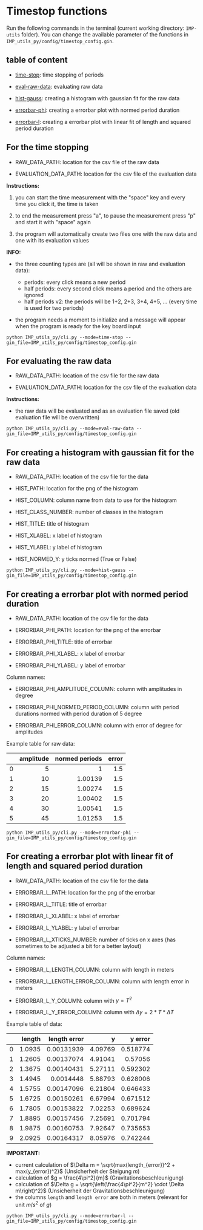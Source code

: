 # Timestop functions

Run the following commands in the terminal (current working directory: `IMP-utils` folder). You can change the available parameter of the functions in `IMP_utils_py/config/timestop_config.gin`.

## table of content

- [time-stop](#time-stop): time stopping of periods

- [eval-raw-data](#eval-raw-data): evaluating raw data

- [hist-gauss](#hist-gauss): creating a histogram with gaussian fit for the raw data

- [errorbar-phi](#errorbar-phi): creating a errorbar plot with normed period duration

- [errorbar-l](#errorbar-l): creating a errorbar plot with linear fit of length and squared period duration

<a name="time-stop"/>

## For the time stopping

- RAW_DATA_PATH: location for the csv file of the raw data

- EVALUATION_DATA_PATH: location for the csv file of the evaluation data

**Instructions:**

1. you can start the time measurement with the "space" key and every time you click it, the time is taken

2. to end the measurement press "a", to pause the measurement press "p" and start it with "space" again

3. the program will automatically create two files one with the raw data and one with its evaluation values

**INFO:**

- the three counting types are (all will be shown in raw and evaluation data):

    - periods: every click means a new period
    - half periods: every second click means a period and the others are ignored
    - half periods v2: the periods will be 1+2, 2+3, 3+4, 4+5, ... (every time is used for two periods)

- the program needs a moment to initialize and a message will appear when the program is ready for the key board input


```
python IMP_utils_py/cli.py --mode=time-stop --gin_file=IMP_utils_py/config/timestop_config.gin
```

<a name="eval-raw-data"/>

## For evaluating the raw data

- RAW_DATA_PATH: location of the csv file for the raw data

- EVALUATION_DATA_PATH: location for the csv file of the evaluation data

**Instructions:**

- the raw data will be evaluated and as an evaluation file saved (old evaluation file will be overwritten)


```
python IMP_utils_py/cli.py --mode=eval-raw-data --gin_file=IMP_utils_py/config/timestop_config.gin
```

<a name="hist-gauss"/>

## For creating a histogram with gaussian fit for the raw data

- RAW_DATA_PATH: location of the csv file for the data

- HIST_PATH: location for the png of the histogram

- HIST_COLUMN: column name from data to use for the histogram

- HIST_CLASS_NUMBER: number of classes in the histogram

- HIST_TITLE: title of histogram

- HIST_XLABEL: x label of histogram

- HIST_YLABEL: y label of histogram

- HIST_NORMED_Y: y ticks normed (True or False)

```
python IMP_utils_py/cli.py --mode=hist-gauss --gin_file=IMP_utils_py/config/timestop_config.gin
```

<a name="errorbar-phi"/>

## For creating a errorbar plot with normed period duration

- RAW_DATA_PATH: location of the csv file for the data

- ERRORBAR_PHI_PATH: location for the png of the errorbar

- ERRORBAR_PHI_TITLE: title of errorbar

- ERRORBAR_PHI_XLABEL: x label of errorbar

- ERRORBAR_PHI_YLABEL: y label of errorbar

Column names:

- ERRORBAR_PHI_AMPLITUDE_COLUMN: column with amplitudes in degree

- ERRORBAR_PHI_NORMED_PERIOD_COLUMN: column with period durations normed with period duration of 5 degree

- ERRORBAR_PHI_ERROR_COLUMN: column with error of degree for amplitudes

Example table for raw data:

|    |   amplitude |   normed periods |   error |
|---:|------------:|-----------------:|--------:|
|  0 |           5 |          1       |     1.5 |
|  1 |          10 |          1.00139 |     1.5 |
|  2 |          15 |          1.00274 |     1.5 |
|  3 |          20 |          1.00402 |     1.5 |
|  4 |          30 |          1.00541 |     1.5 |
|  5 |          45 |          1.01253 |     1.5 |

```
python IMP_utils_py/cli.py --mode=errorbar-phi --gin_file=IMP_utils_py/config/timestop_config.gin
```

<a name="errorbar-l"/>

## For creating a errorbar plot with linear fit of length and squared period duration

- RAW_DATA_PATH: location of the csv file for the data

- ERRORBAR_L_PATH: location for the png of the errorbar

- ERRORBAR_L_TITLE: title of errorbar

- ERRORBAR_L_XLABEL: x label of errorbar

- ERRORBAR_L_YLABEL: y label of errorbar

- ERRORBAR_L_XTICKS_NUMBER: number of ticks on x axes (has sometimes to be adjusted a bit for a better laylout)

Column names:

- ERRORBAR_L_LENGTH_COLUMN: column with length in meters

- ERRORBAR_L_LENGTH_ERROR_COLUMN: column with length error in meters

- ERRORBAR_L_Y_COLUMN: column with $y = T^2$ 

- ERRORBAR_L_Y_ERROR_COLUMN: column with $\Delta y = 2 * T * \Delta T$ 

Example table of data:

|    |   length |   length error |       y |   y error |
|---:|---------:|---------------:|--------:|----------:|
|  0 |   1.0935 |     0.00131939 | 4.09769 |  0.518774 |
|  1 |   1.2605 |     0.00137074 | 4.91041 |  0.57056  |
|  2 |   1.3675 |     0.00140431 | 5.27111 |  0.592302 |
|  3 |   1.4945 |     0.0014448  | 5.88793 |  0.628006 |
|  4 |   1.5755 |     0.00147096 | 6.21804 |  0.646433 |
|  5 |   1.6725 |     0.00150261 | 6.67994 |  0.671512 |
|  6 |   1.7805 |     0.00153822 | 7.02253 |  0.689624 |
|  7 |   1.8895 |     0.00157456 | 7.25691 |  0.701794 |
|  8 |   1.9875 |     0.00160753 | 7.92647 |  0.735653 |
|  9 |   2.0925 |     0.00164317 | 8.05976 |  0.742244 |

**IMPORTANT:**
- current calculation of $\Delta m = \sqrt{max(length_{error})^2 + max(y_{error})^2}$ (Unsicherheit der Steigung $m$)
- calculation of $g = \frac{4\pi^2}{m}$ (Gravitationsbeschleunigung)
- calculation of $\Delta g = \sqrt{\left(\frac{4\pi^2}{m^2} \cdot \Delta m\right)^2}$ (Unsicherheit der Gravitationsbeschleunigung)
- the columns `length` and `length error` are both in meters (relevant for unit $m/s^2$ of $g$)

```
python IMP_utils_py/cli.py --mode=errorbar-l --gin_file=IMP_utils_py/config/timestop_config.gin
```
